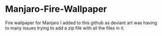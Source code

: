 # Manjaro-Fire-Wallpaper
Fire wallpaper for Manjaro
I added to this github as deviant art was having to many issues trying to add a zip file with all the files in it.

